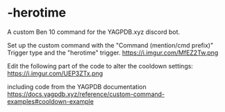 # -herotime
 A custom Ben 10 command for the YAGPDB.xyz discord bot.

Set up the custom command with the "Command (mention/cmd prefix)" Trigger type and the "herotime" trigger.
https://i.imgur.com/MfEZ2Tw.png

Edit the following part of the code to alter the cooldown settings:
https://i.imgur.com/UEP3ZTx.png

including code from the YAGPDB documentation
https://docs.yagpdb.xyz/reference/custom-command-examples#cooldown-example
